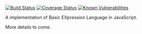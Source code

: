 [![Build Status](https://travis-ci.org/bexl/bexl-js.svg?branch=master)](https://travis-ci.org/bexl/bexl-js)
[![Coverage Status](https://coveralls.io/repos/github/bexl/bexl-js/badge.svg?branch=master)](https://coveralls.io/github/bexl/bexl-js?branch=master)
[![Known Vulnerabilities](https://snyk.io/test/github/bexl/bexl-js/badge.svg)](https://snyk.io/test/github/bexl/bexl-js)


A implementation of Basic EXpression Language in JavaScript.

More details to come.

